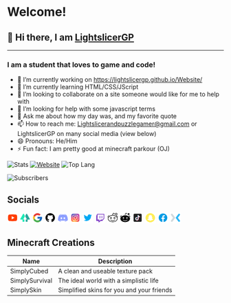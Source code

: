 # Welcome!
## 👋 Hi there, I am [LightslicerGP][linktree]
---
### I am a student that loves to game and code!
- 🔭 I’m currently working on https://lightslicergp.github.io/Website/
- 🌱 I’m currently learning HTML/CSS/JScript
- 👯 I’m looking to collaborate on a site someone would like for me to help with
- 🤔 I’m looking for help with some javascript terms
- 💬 Ask me about how my day was, and my favorite quote
- 📫 How to reach me: Lightslicerandpuzzlegamer@gmail.com or LightslicerGP on many social media (view below)
- 😄 Pronouns: He/Him
- ⚡ Fun fact: I am pretty good at minecraft parkour (OJ)

![Stats](https://github-readme-stats.vercel.app/api?username=LightslicerGP&show_icons=true&title_color=0080ff&bg_color=ffffff&icon_color=00ff00&border_radius=7vw&hide_border=true)
[![Website](https://github-readme-stats.vercel.app/api/pin/?username=LightslicerGP&repo=Website&title_color=0080ff&bg_color=ffffff&icon_color=00ff00&border_radius=5vw&hide_border=true)](https://lightslicergp.github.io/Website/)
![Top Lang](https://github-readme-stats.vercel.app/api/top-langs/?username=LightslicerGP&langs_count=200&title_color=0080ff&bg_color=ffffff&icon_color=00ff00&border_radius=5vw&hide_border=true)

![Subscribers](https://img.shields.io/youtube/channel/subscribers/UCiGIp50poRZRIAuRt604uRg?color=%230080ff&label=Subscribers&logo=Youtube&logoColor=%23ff0000&style=flat-square)


## Socials

[<img width="5%" src="./images/Youtube.png">][Youtube]
[<img width="5%" src="./images/Linktree.png">][Linktree]
[<img width="5%" src="./images/Google.png">][GoogleSite]
[<img width="5%" src="./images/GitHub.png">][GitHubSite]
[<img width="5%" src="./images/Discord.png">][Discord]
[<img width="5%" src="./images/Instagram.png">][Instagram]
[<img width="5%" src="./images/Twitter.png">][Twitter]
[<img width="5%" src="./images/Twitch.png">][Twitch]
[<img width="5%" src="./images/Reddit.png">][Reddit]
[<img width="5%" src="./images/Subreddit.png">][SubReddit]
[<img width="5%" src="./images/Tiktok.png">][TikTok]
[<img width="5%" src="./images/Snapchat.png">][Snapchat]
[<img width="5%" src="./images/Facebook.png">][FaceBook]
[<img width="5%" src="./images/Mixer.png">][Mixer]

## Minecraft Creations
| Name | Description |
| ----------- | ----------- |
| SimplyCubed | A clean and useable texture pack |
| SimplySurvival | The ideal world with a simplistic life |
| SimplySkin | Simplified skins for you and your friends |








[youtube]: https://youtube.com/codeSTACKr
[linktree]: https://linktr.ee/LightslicerGP
[googlesite]: https://sites.google.com/view/lightslicergp/home
[githubsite]: https://lightslicergp.github.io/Website/
[collab]: https://goo.gl/forms/rh59cEY56UzOz4zQ2
[discord]: https://discord.gg/3TGX6RA
[instagram]: https://www.instagram.com/lightslicergp
[twitter]: https://twitter.com/LightslicerGP
[twitch]: https://www.twitch.tv/lightslicergp
[reddit]: https://www.reddit.com/user/LightslicerGandP
[subreddit]: https://www.reddit.com/r/LightslicerGP
[tiktok]: https://www.tiktok.com/@lightslicergp
[snapchat]: https://www.snapchat.com/add/lightslicergp
[facebook]: https://www.facebook.com/LightslicerGP
[mixer]: https;://www.mixer.com/LightslicerGP